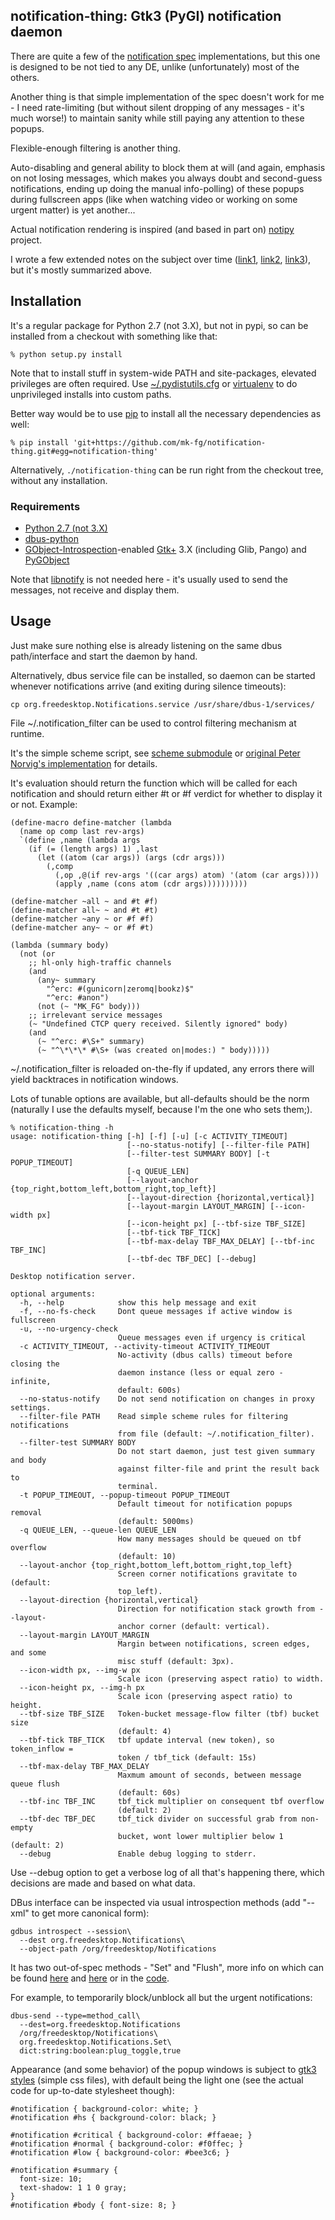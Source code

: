 notification-thing: Gtk3 (PyGI) notification daemon
--------------------

There are quite a few of the [notification
spec](http://developer.gnome.org/notification-spec/) implementations, but this
one is designed to be not tied to any DE, unlike (unfortunately) most of the
others.

Another thing is that simple implementation of the spec doesn't work for me - I
need rate-limiting (but without silent dropping of any messages - it's much
worse!) to maintain sanity while still paying any attention to these popups.

Flexible-enough filtering is another thing.

Auto-disabling and general ability to block them at will (and again, emphasis on
not losing messages, which makes you always doubt and second-guess
notifications, ending up doing the manual info-polling) of these popups during
fullscreen apps (like when watching video or working on some urgent matter) is
yet another...

Actual notification rendering is inspired (and based in part on)
[notipy](https://github.com/the-isz/notipy) project.

I wrote a few extended notes on the subject over time
([link1](http://blog.fraggod.net/2010/2/libnotify-notification-daemon-shortcomings-and-my-solution),
[link2](http://blog.fraggod.net/2010/12/Further-improvements-on-notification-daemon),
[link3](http://blog.fraggod.net/2011/8/Notification-daemon-in-python)), but it's
mostly summarized above.


Installation
--------------------

It's a regular package for Python 2.7 (not 3.X), but not in pypi, so can be
installed from a checkout with something like that:

	% python setup.py install

Note that to install stuff in system-wide PATH and site-packages, elevated
privileges are often required.
Use
[~/.pydistutils.cfg](http://docs.python.org/install/index.html#distutils-configuration-files)
or [virtualenv](http://pypi.python.org/pypi/virtualenv) to do unprivileged
installs into custom paths.

Better way would be to use [pip](http://pip-installer.org/) to install all the
necessary dependencies as well:

	% pip install 'git+https://github.com/mk-fg/notification-thing.git#egg=notification-thing'

Alternatively, `./notification-thing` can be run right from the checkout tree,
without any installation.

### Requirements

* [Python 2.7 (not 3.X)](http://python.org/)
* [dbus-python](http://www.freedesktop.org/wiki/Software/DBusBindings#dbus-python)
* [GObject-Introspection](https://live.gnome.org/GObjectIntrospection/)-enabled
  [Gtk+](http://www.gtk.org/) 3.X (including Glib, Pango) and
  [PyGObject](http://live.gnome.org/PyGObject)

Note that [libnotify](http://developer.gnome.org/libnotify/) is not needed here -
it's usually used to send the messages, not receive and display them.


Usage
--------------------

Just make sure nothing else is already listening on the same dbus path/interface
and start the daemon by hand.

Alternatively, dbus service file can be installed, so daemon can be started
whenever notifications arrive (and exiting during silence timeouts):

	cp org.freedesktop.Notifications.service /usr/share/dbus-1/services/

File ~/.notification_filter can be used to control filtering mechanism at
runtime.

It's the simple scheme script, see [scheme
submodule](https://github.com/mk-fg/notification-thing/blob/master/notification_thing/scheme.py)
or [original Peter Norvig's implementation](http://norvig.com/lispy2.html) for
details.

It's evaluation should return the function which will be called for each
notification and should return either #t or #f verdict for whether to display it
or not. Example:

	(define-macro define-matcher (lambda
	  (name op comp last rev-args)
	  `(define ,name (lambda args
	    (if (= (length args) 1) ,last
	      (let ((atom (car args)) (args (cdr args)))
	        (,comp
	          (,op ,@(if rev-args '((car args) atom) '(atom (car args))))
	          (apply ,name (cons atom (cdr args))))))))))

	(define-matcher ~all ~ and #t #f)
	(define-matcher all~ ~ and #t #t)
	(define-matcher ~any ~ or #f #f)
	(define-matcher any~ ~ or #f #t)

	(lambda (summary body)
	  (not (or
	    ;; hl-only high-traffic channels
	    (and
	      (any~ summary
	        "^erc: #(gunicorn|zeromq|bookz)$"
	        "^erc: #anon")
	      (not (~ "MK_FG" body)))
	    ;; irrelevant service messages
	    (~ "Undefined CTCP query received. Silently ignored" body)
	    (and
	      (~ "^erc: #\S+" summary)
	      (~ "^\*\*\* #\S+ (was created on|modes:) " body)))))

~/.notification_filter is reloaded on-the-fly if updated, any errors there will
yield backtraces in notification windows.

Lots of tunable options are available, but all-defaults should be the norm
(naturally I use the defaults myself, because I'm the one who sets them;).

	% notification-thing -h
	usage: notification-thing [-h] [-f] [-u] [-c ACTIVITY_TIMEOUT]
	                          [--no-status-notify] [--filter-file PATH]
	                          [--filter-test SUMMARY BODY] [-t POPUP_TIMEOUT]
	                          [-q QUEUE_LEN]
	                          [--layout-anchor {top_right,bottom_left,bottom_right,top_left}]
	                          [--layout-direction {horizontal,vertical}]
	                          [--layout-margin LAYOUT_MARGIN] [--icon-width px]
	                          [--icon-height px] [--tbf-size TBF_SIZE]
	                          [--tbf-tick TBF_TICK]
	                          [--tbf-max-delay TBF_MAX_DELAY] [--tbf-inc TBF_INC]
	                          [--tbf-dec TBF_DEC] [--debug]

	Desktop notification server.

	optional arguments:
	  -h, --help            show this help message and exit
	  -f, --no-fs-check     Dont queue messages if active window is fullscreen
	  -u, --no-urgency-check
	                        Queue messages even if urgency is critical
	  -c ACTIVITY_TIMEOUT, --activity-timeout ACTIVITY_TIMEOUT
	                        No-activity (dbus calls) timeout before closing the
	                        daemon instance (less or equal zero - infinite,
	                        default: 600s)
	  --no-status-notify    Do not send notification on changes in proxy settings.
	  --filter-file PATH    Read simple scheme rules for filtering notifications
	                        from file (default: ~/.notification_filter).
	  --filter-test SUMMARY BODY
	                        Do not start daemon, just test given summary and body
	                        against filter-file and print the result back to
	                        terminal.
	  -t POPUP_TIMEOUT, --popup-timeout POPUP_TIMEOUT
	                        Default timeout for notification popups removal
	                        (default: 5000ms)
	  -q QUEUE_LEN, --queue-len QUEUE_LEN
	                        How many messages should be queued on tbf overflow
	                        (default: 10)
	  --layout-anchor {top_right,bottom_left,bottom_right,top_left}
	                        Screen corner notifications gravitate to (default:
	                        top_left).
	  --layout-direction {horizontal,vertical}
	                        Direction for notification stack growth from --layout-
	                        anchor corner (default: vertical).
	  --layout-margin LAYOUT_MARGIN
	                        Margin between notifications, screen edges, and some
	                        misc stuff (default: 3px).
	  --icon-width px, --img-w px
	                        Scale icon (preserving aspect ratio) to width.
	  --icon-height px, --img-h px
	                        Scale icon (preserving aspect ratio) to height.
	  --tbf-size TBF_SIZE   Token-bucket message-flow filter (tbf) bucket size
	                        (default: 4)
	  --tbf-tick TBF_TICK   tbf update interval (new token), so token_inflow =
	                        token / tbf_tick (default: 15s)
	  --tbf-max-delay TBF_MAX_DELAY
	                        Maxmum amount of seconds, between message queue flush
	                        (default: 60s)
	  --tbf-inc TBF_INC     tbf_tick multiplier on consequent tbf overflow
	                        (default: 2)
	  --tbf-dec TBF_DEC     tbf_tick divider on successful grab from non-empty
	                        bucket, wont lower multiplier below 1 (default: 2)
	  --debug               Enable debug logging to stderr.

Use --debug option to get a verbose log of all that's happening there, which
decisions are made and based on what data.

DBus interface can be inspected via usual introspection methods (add "--xml" to
get more canonical form):

	gdbus introspect --session\
	  --dest org.freedesktop.Notifications\
	  --object-path /org/freedesktop/Notifications

It has two out-of-spec methods - "Set" and "Flush", more info on which can be
found [here](http://blog.fraggod.net/2010/12/Further-improvements-on-notification-daemon)
and [here](http://blog.fraggod.net/2011/8/Notification-daemon-in-python) or in
the [code](https://github.com/mk-fg/notification-thing/blob/master/notification_thing/daemon.py).

For example, to temporarily block/unblock all but the urgent notifications:

	dbus-send --type=method_call\
	  --dest=org.freedesktop.Notifications
	  /org/freedesktop/Notifications\
	  org.freedesktop.Notifications.Set\
	  dict:string:boolean:plug_toggle,true

Appearance (and some behavior) of the popup windows is subject to [gtk3
styles](http://developer.gnome.org/gtk3/unstable/GtkCssProvider.html) (simple css
files), with default being the light one (see the actual code for up-to-date
stylesheet though):

	#notification { background-color: white; }
	#notification #hs { background-color: black; }

	#notification #critical { background-color: #ffaeae; }
	#notification #normal { background-color: #f0ffec; }
	#notification #low { background-color: #bee3c6; }

	#notification #summary {
	  font-size: 10;
	  text-shadow: 1 1 0 gray;
	}
	#notification #body { font-size: 8; }
